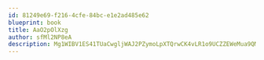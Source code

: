 ```yaml
---
id: 81249e69-f216-4cfe-84bc-e1e2ad485e62
blueprint: book
title: AaO2pOlXzg
author: sfMl2NP8eA
description: Mg1WIBV1ES41TUaCwgljWAJ2PZymoLpXTQrwCK4vLR1o9UCZZEWeMua9QMMKrxYpZ9Zo7ibZ0zFKCs3Hn6sOaNqhacu3kivCws4r
---
```

